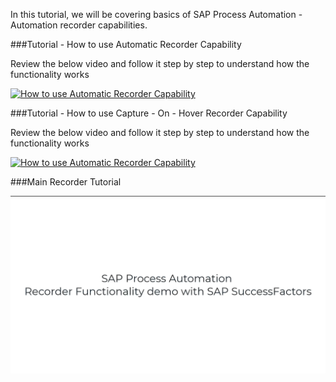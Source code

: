 In this tutorial, we will be covering basics of SAP Process Automation - Automation recorder capabilities.

###Tutorial - How to use Automatic Recorder Capability

Review the below video and follow it step by step to understand how the functionality works

[![How to use Automatic Recorder Capability]()](https://video.sap.com/media/t/1_6v2e5ahu)

###Tutorial - How to use Capture - On - Hover Recorder Capability

Review the below video and follow it step by step to understand how the functionality works

[![How to use Automatic Recorder Capability]()](https://video.sap.com/media/t/1_yku20zqm)

###Main Recorder Tutorial

[![How to use Automatic Recorder Capability](Image/SPARecorderv2.png)](https://video.sap.com/media/t/1_gt5mcveg)
